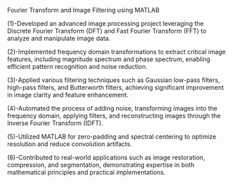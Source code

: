 Fourier Transform and Image Filtering using MATLAB

(1)-Developed an advanced image processing project leveraging the Discrete Fourier Transform (DFT) and Fast Fourier Transform (FFT) to analyze and manipulate image data.

(2)-Implemented frequency domain transformations to extract critical image features, including magnitude spectrum and phase spectrum, enabling efficient pattern recognition and noise reduction.

(3)-Applied various filtering techniques such as Gaussian low-pass filters, high-pass filters, and Butterworth filters, achieving significant improvement in image clarity and feature enhancement.

(4)-Automated the process of adding noise, transforming images into the frequency domain, applying filters, and reconstructing images through the Inverse Fourier Transform (IDFT).

(5)-Utilized MATLAB for zero-padding and spectral centering to optimize resolution and reduce convolution artifacts.

(6)-Contributed to real-world applications such as image restoration, compression, and segmentation, demonstrating expertise in both mathematical principles and practical implementations.
